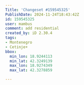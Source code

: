 ```yaml
---
Title: 'Changeset #159545325'
PublishDate: 2024-11-24T18:43:42Z
id: 159545325
user: mambus
comment: add residential
created_by: iD 2.30.4
tags:
- Montenegro
- Cetinje+
bbox:
  min_lon: 18.9244113
  min_lat: 42.3249139
  max_lon: 18.9274349
  max_lat: 42.3278859

---
```

